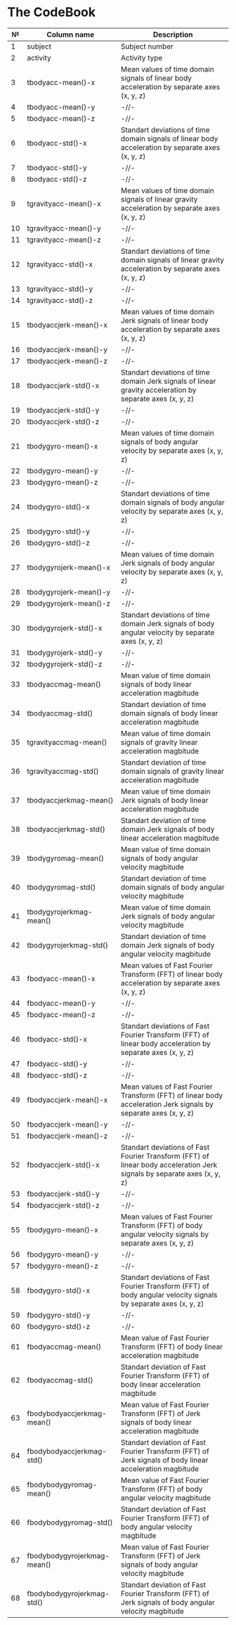 # The CodeBook
№ | Column name | Description
------------ | ------------- | -------------
1 | subject | Subject number
2 | activity | Activity type
3 | tbodyacc-mean()-x | Mean values of time domain signals of linear body acceleration by separate axes  (x, y, z)
4 | tbodyacc-mean()-y |  -//-
5 | tbodyacc-mean()-z |  -//-
6 | tbodyacc-std()-x | Standart deviations of time domain signals of linear body acceleration by separate axes  (x, y, z)
7 | tbodyacc-std()-y |  -//-
8 | tbodyacc-std()-z |  -//-
9 | tgravityacc-mean()-x | Mean values of time domain signals of linear gravity acceleration by separate axes  (x, y, z)
10 | tgravityacc-mean()-y |  -//-
11 | tgravityacc-mean()-z |  -//-
12 | tgravityacc-std()-x | Standart deviations of time domain signals of linear gravity acceleration by separate axes  (x, y, z)
13 | tgravityacc-std()-y |  -//-
14 | tgravityacc-std()-z |  -//-
15 | tbodyaccjerk-mean()-x | Mean values of time domain Jerk signals of linear body acceleration by separate axes  (x, y, z)
16 | tbodyaccjerk-mean()-y |  -//-
17 | tbodyaccjerk-mean()-z |  -//-
18 | tbodyaccjerk-std()-x | Standart deviations of time domain Jerk signals of linear gravity acceleration by separate axes  (x, y, z)
19 | tbodyaccjerk-std()-y |  -//-
20 | tbodyaccjerk-std()-z |  -//-
21 | tbodygyro-mean()-x | Mean values of time domain signals of body angular velocity by separate axes  (x, y, z)
22 | tbodygyro-mean()-y |  -//-
23 | tbodygyro-mean()-z |  -//-
24 | tbodygyro-std()-x | Standart deviations of time domain signals of body angular velocity by separate axes  (x, y, z)
25 | tbodygyro-std()-y |  -//-
26 | tbodygyro-std()-z |  -//-
27 | tbodygyrojerk-mean()-x | Mean values of time domain Jerk signals of body angular velocity by separate axes  (x, y, z)
28 | tbodygyrojerk-mean()-y |  -//-
29 | tbodygyrojerk-mean()-z |  -//-
30 | tbodygyrojerk-std()-x | Standart deviations of time domain Jerk signals of body angular velocity by separate axes  (x, y, z)
31 | tbodygyrojerk-std()-y |  -//-
32 | tbodygyrojerk-std()-z |  -//-
33 | tbodyaccmag-mean() | Mean value of time domain signals of body linear acceleration magbitude
34 | tbodyaccmag-std() | Standart deviation of time domain signals of body linear acceleration magbitude
35 | tgravityaccmag-mean() | Mean value of time domain signals of gravity linear acceleration magbitude
36 | tgravityaccmag-std() | Standart deviation of time domain signals of gravity linear acceleration magbitude
37 | tbodyaccjerkmag-mean() | Mean value of time domain Jerk signals of body linear acceleration magbitude
38 | tbodyaccjerkmag-std() | Standart deviation of time domain Jerk signals of body linear acceleration magbitude
39 | tbodygyromag-mean() | Mean value of time domain signals of body angular velocity magbitude
40 | tbodygyromag-std() | Standart deviation of time domain signals of body angular velocity magbitude
41 | tbodygyrojerkmag-mean() | Mean value of time domain Jerk signals of body angular velocity magbitude
42 | tbodygyrojerkmag-std() | Standart deviation of time domain Jerk signals of body angular velocity magbitude
43 | fbodyacc-mean()-x | Mean values of Fast Fourier Transform (FFT) of linear body acceleration by separate axes  (x, y, z)
44 | fbodyacc-mean()-y |  -//-
45 | fbodyacc-mean()-z |  -//-
46 | fbodyacc-std()-x | Standart deviations of Fast Fourier Transform (FFT) of linear body acceleration by separate axes  (x, y, z)
47 | fbodyacc-std()-y |  -//-
48 | fbodyacc-std()-z |  -//-
49 | fbodyaccjerk-mean()-x | Mean values of Fast Fourier Transform (FFT) of linear body acceleration Jerk signals by separate axes  (x, y, z)
50 | fbodyaccjerk-mean()-y |  -//-
51 | fbodyaccjerk-mean()-z |  -//-
52 | fbodyaccjerk-std()-x | Standart deviations of Fast Fourier Transform (FFT) of linear body acceleration Jerk signals by separate axes  (x, y, z)
53 | fbodyaccjerk-std()-y |  -//-
54 | fbodyaccjerk-std()-z |  -//-
55 | fbodygyro-mean()-x | Mean values of Fast Fourier Transform (FFT) of body angular velocity signals by separate axes  (x, y, z)
56 | fbodygyro-mean()-y |  -//-
57 | fbodygyro-mean()-z |  -//-
58 | fbodygyro-std()-x | Standart deviations of Fast Fourier Transform (FFT) of body angular velocity signals by separate axes  (x, y, z)
59 | fbodygyro-std()-y |  -//-
60 | fbodygyro-std()-z |  -//-
61 | fbodyaccmag-mean() | Mean value of Fast Fourier Transform (FFT) of body linear acceleration magbitude
62 | fbodyaccmag-std() | Standart deviation of Fast Fourier Transform (FFT) of body linear acceleration magbitude
63 | fbodybodyaccjerkmag-mean() | Mean value of Fast Fourier Transform (FFT) of Jerk signals of body linear acceleration magbitude
64 | fbodybodyaccjerkmag-std() | Standart deviation of Fast Fourier Transform (FFT) of Jerk signals of body linear acceleration magbitude
65 | fbodybodygyromag-mean() | Mean value of Fast Fourier Transform (FFT) of body angular velocity magbitude
66 | fbodybodygyromag-std() | Standart deviation of Fast Fourier Transform (FFT) of body angular velocity magbitude
67 | fbodybodygyrojerkmag-mean() | Mean value of Fast Fourier Transform (FFT) of  Jerk signals of body angular velocity magbitude
68 | fbodybodygyrojerkmag-std() | Standart deviation of Fast Fourier Transform (FFT) of  Jerk signals of body angular velocity magbitude